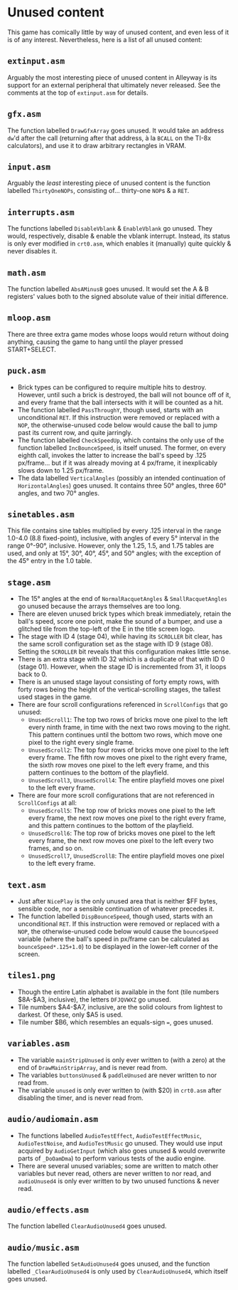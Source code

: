 # Unused content
This game has comically little by way of unused content, and even less of it is
of any interest. Nevertheless, here is a list of all unused content:
## `extinput.asm`
Arguably the most interesting piece of unused content in Alleyway is its support
for an external peripheral that ultimately never released. See the comments at
the top of `extinput.asm` for details.
## `gfx.asm`
The function labelled `DrawGfxArray` goes unused. It would take an address
`dw`'d after the call (returning after that address, à la `BCALL` on the TI-8x
calculators), and use it to draw arbitrary rectangles in VRAM.
## `input.asm`
Arguably the *least* interesting piece of unused content is the function
labelled `ThirtyOneNOPs`, consisting of... thirty-one `NOP`s & a `RET`.
## `interrupts.asm`
The functions labelled `DisableVblank` & `EnableVblank` go unused. They would,
respectively, disable & enable the vblank interrupt. Instead, its status is only
ever modified in `crt0.asm`, which enables it (manually) quite quickly & never
disables it.
## `math.asm`
The function labelled `AbsAMinusB` goes unused. It would set the A & B
registers' values both to the signed absolute value of their initial difference.
## `mloop.asm`
There are three extra game modes whose loops would return without doing
anything, causing the game to hang until the player pressed START+SELECT.
## `puck.asm`
- Brick types can be configured to require multiple hits to destroy. However, until such a brick is destroyed, the ball will not bounce off of it, and every frame that the ball intersects with it will be counted as a hit.
- The function labelled `PassThroughY`, though used, starts with an unconditional `RET`. If this instruction were removed or replaced with a `NOP`, the otherwise-unused code below would cause the ball to jump past its current row, and quite jarringly.
- The function labelled `CheckSpeedUp`, which contains the only use of the function labelled `IncBounceSpeed`, is itself unused. The former, on every eighth call, invokes the latter to increase the ball's speed by .125 px/frame... but if it was already moving at 4 px/frame, it inexplicably slows down to 1.25 px/frame.
- The data labelled `VerticalAngles` (possibly an intended continuation of `HorizontalAngles`) goes unused. It contains three 50° angles, three 60° angles, and two 70° angles.
## `sinetables.asm`
This file contains sine tables multiplied by every .125 interval in the range
1.0-4.0 (8.8 fixed-point), inclusive, with angles of every 5° interval in the
range 0°-90°, inclusive. However, only the 1.25, 1.5, and 1.75 tables are used,
and only at 15°, 30°, 40°, 45°, and 50° angles; with the exception of the 45°
entry in the 1.0 table.
## `stage.asm`
- The 15° angles at the end of `NormalRacquetAngles` & `SmallRacquetAngles` go unused because the arrays themselves are too long.
- There are eleven unused brick types which break immediately, retain the ball's speed, score one point, make the sound of a bumper, and use a glitched tile from the top-left of the E in the title screen logo.
- The stage with ID 4 (stage 04), while having its `SCROLLER` bit clear, has the same scroll configuration set as the stage with ID 9 (stage 08). Setting the `SCROLLER` bit reveals that this configuration makes little sense.
- There is an extra stage with ID 32 which is a duplicate of that with ID 0 (stage 01). However, when the stage ID is incremented from 31, it loops back to 0.
- There is an unused stage layout consisting of forty empty rows, with forty rows being the height of the vertical-scrolling stages, the tallest used stages in the game.
- There are four scroll configurations referenced in `ScrollConfigs` that go unused:
	- `UnusedScroll1`: The top two rows of bricks move one pixel to the left every ninth frame, in time with the next two rows moving to the right. This pattern continues until the bottom two rows, which move one pixel to the right every single frame.
	- `UnusedScroll2`: The top four rows of bricks move one pixel to the left every frame. The fifth row moves one pixel to the right every frame, the sixth row moves one pixel to the left every frame, and this pattern continues to the bottom of the playfield.
	- `UnusedScroll3`, `UnusedScroll4`: The entire playfield moves one pixel to the left every frame.
- There are four more scroll configurations that are not referenced in `ScrollConfigs` at all:
	- `UnusedScroll5`: The top row of bricks moves one pixel to the left every frame, the next row moves one pixel to the right every frame, and this pattern continues to the bottom of the playfield.
	- `UnusedScroll6`: The top row of bricks moves one pixel to the left every frame, the next row moves one pixel to the left every two frames, and so on.
	- `UnusedScroll7`, `UnusedScroll8`: The entire playfield moves one pixel to the left every frame.
## `text.asm`
- Just after `NicePlay` is the only unused area that is neither \$FF bytes, sensible code, nor a sensible continuation of whatever precedes it.
- The function labelled `DispBounceSpeed`, though used, starts with an unconditional `RET`. If this instruction were removed or replaced with a `NOP`, the otherwise-unused code below would cause the `bounceSpeed` variable (where the ball's speed in px/frame can be calculated as `bounceSpeed*.125+1.0`) to be displayed in the lower-left corner of the screen.
## `tiles1.png`
- Though the entire Latin alphabet is available in the font (tile numbers \$8A-\$A3, inclusive), the letters `DFJQVWXZ` go unused.
- Tile numbers \$A4-\$A7, inclusive, are the solid colours from lightest to darkest. Of these, only \$A5 is used.
- Tile number \$B6, which resembles an equals-sign `=`, goes unused.
## `variables.asm`
- The variable `mainStripUnused` is only ever written to (with a zero) at the end of `DrawMainStripArray`, and is never read from.
- The variables `buttonsUnused` & `paddleUnused` are never written to nor read from.
- The variable `unused` is only ever written to (with \$20) in `crt0.asm` after disabling the timer, and is never read from.
## `audio/audiomain.asm`
- The functions labelled `AudioTestEffect`, `AudioTestEffectMusic`, `AudioTestNoise`, and `AudioTestMusic` go unused. They would use input acquired by `AudioGetInput` (which also goes unused & would overwrite parts of `_DoOamDma`) to perform various tests of the audio engine.
- There are several unused variables; some are written to match other variables but never read, others are never written to nor read, and `audioUnused4` is only ever written to by two unused functions & never read.
## `audio/effects.asm`
The function labelled `ClearAudioUnused4` goes unused.
## `audio/music.asm`
The function labelled `SetAudioUnused4` goes unused, and the function labelled `_ClearAudioUnused4` is only used by `ClearAudioUnused4`, which itself goes unused.
